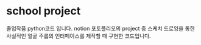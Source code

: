 # school project
 
졸업작품 python코드 입니다.
notion 포토폴리오의 project 중 스케치 드로잉을 통한 사실적인 얼굴 주름의 인터페이스를 제작할 때 구현한 코드입니다.
